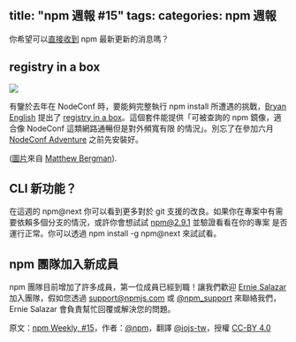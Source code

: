 title: "npm 週報 #15"
tags:
categories: npm 週報
---

你希望可以[直接收到](https://www.npmjs.com/npm-weekly) npm 最新更新的消息嗎？

## registry in a box

![](http://41.media.tumblr.com/a06b6aafca728319c26c695e22cd7125/tumblr_inline_nnwdwo8VkD1t68bpr_540.jpg)

有鑒於去年在 NodeConf 時，要能夠完整執行 npm install 所遭遇的挑戰，[Bryan English](https://twitter.com/bengl) 提出了 [registry in a box](https://www.npmjs.com/package/reginabox)。這個套件能提供「可被查詢的 npm 鏡像，適合像 NodeConf 這類網路通暢但是對外頻寬有限
的情況」。別忘了在參加六月 [NodeConf Adventure](http://nodeconf.com/) 之前先安裝好。

([圖片](https://secure.flickr.com/photos/matthewbergman/14565350776/in/album-72157645452192986/)來自 [Matthew Bergman](https://twitter.com/FotoVerite)).

## CLI 新功能？

在這週的 npm@next 你可以看到更多對於 git 支援的改良。如果你在專案中有需要依賴多個分支的情況，或許你會想試試 npm@2.9.1 並驗證看看在你的專案
是否運行正常。你可以透過 npm install -g npm@next 來試試看。

## npm 團隊加入新成員

npm 團隊目前增加了許多成員，第一位成員已經到職！讓我們歡迎 [Ernie Salazar](https://twitter.com/ehsalazar) 加入團隊，假如您透過 [support@npmjs.com](mailto:support@npmjs.com) 或 [@npm_support](https://twitter.com/npm_support) 來聯絡我們，Ernie Salazar 會負責幫忙回覆或解決您的問題。

原文：[npm Weekly, #15](http://blog.npmjs.org/post/118232691905/npm-weekly-15)，作者：[@npm](http://blog.npmjs.org/)，翻譯 [@iojs-tw](https://github.com/iojs/iojs-tw)，授權 [CC-BY 4.0](https://creativecommons.org/licenses/by/4.0/deed.zh_TW)
